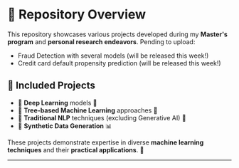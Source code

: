 # 📂 Repository Overview  

This repository showcases various projects developed during my **Master's program** and **personal research endeavors**.
Pending to upload: 
- Fraud Detection with several models (will be released this week!)
- Credit card default propensity prediction (will be released this week!)

## 📌 Included Projects  
- 🔹 **Deep Learning** models 🧠  
- 🔹 **Tree-based Machine Learning** approaches 🌳  
- 🔹 **Traditional NLP** techniques (excluding Generative AI) 📝  
- 🔹 **Synthetic Data Generation** 📊  

These projects demonstrate expertise in diverse **machine learning techniques** and their **practical applications**. 🚀  

---

